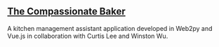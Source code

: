 [The Compassionate Baker](https://zoumengguang.pythonanywhere.com/compassionatebaker/default/index)
---
A kitchen management assistant application developed in Web2py and Vue.js in collaboration
with Curtis Lee and Winston Wu.

